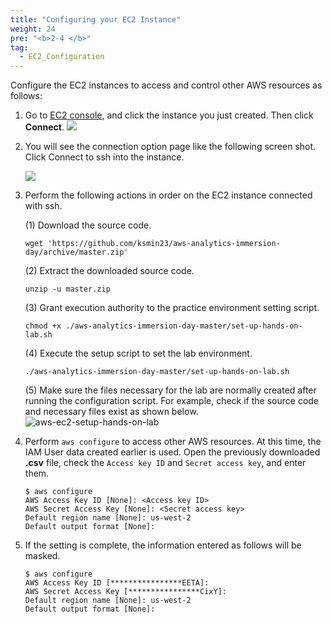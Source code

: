 ```yaml
---
title: "Configuring your EC2 Instance"
weight: 24
pre: "<b>2-4 </b>"
tag:
  - EC2_Configuration
---
```


Configure the EC2 instances to access and control other AWS resources as follows:

1. Go to [EC2 console](https://console.aws.amazon.com/ec2/v2/home#Instances:), and click the instance you just created. Then click **Connect**.
    ![](/analytics-on-aws/images/ec2-connect.png)

2. You will see the connection option page like the following screen shot. Click Connect to ssh into the instance.

    ![](/analytics-on-aws/images/ec2-ssm.png)
3. Perform the following actions in order on the EC2 instance connected with ssh.

    (1) Download the source code. 
    ```shell script
    wget 'https://github.com/ksmin23/aws-analytics-immersion-day/archive/master.zip'
    ```
    (2) Extract the downloaded source code.
    ```shell script
    unzip -u master.zip
    ```
    (3) Grant execution authority to the practice environment setting script.
    ```shell script
    chmod +x ./aws-analytics-immersion-day-master/set-up-hands-on-lab.sh
    ```
    (4) Execute the setup script to set the lab environment.
    ```shell script
    ./aws-analytics-immersion-day-master/set-up-hands-on-lab.sh
    ```
    (5) Make sure the files necessary for the lab are normally created after running the configuration script. For example, check if the source code and necessary files exist as shown below.
    ![aws-ec2-setup-hands-on-lab](/analytics-on-aws/images/aws-ec2-setup-hands-on-lab.png)

4. Perform `aws configure` to access other AWS resources. At this time, the IAM User data created earlier is used.
Open the previously downloaded **.csv** file, check the `Access key ID` and `Secret access key`, and enter them.
    ```shell script
    $ aws configure
    AWS Access Key ID [None]: <Access key ID>
    AWS Secret Access Key [None]: <Secret access key>
    Default region name [None]: us-west-2
    Default output format [None]: 
    ```
4. If the setting is complete, the information entered as follows will be masked.
    ```shell script
    $ aws configure
    AWS Access Key ID [****************EETA]:
    AWS Secret Access Key [****************CixY]:
    Default region name [None]: us-west-2
    Default output format [None]: 
    ```
